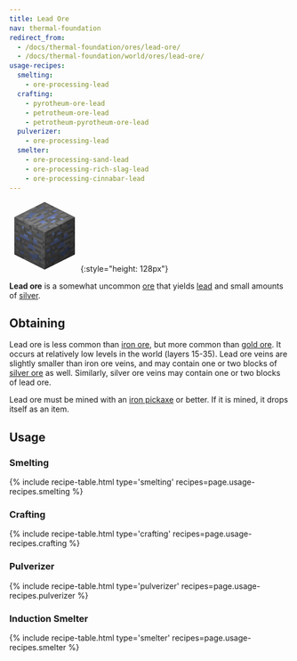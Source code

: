```yaml
---
title: Lead Ore
nav: thermal-foundation
redirect_from:
  - /docs/thermal-foundation/ores/lead-ore/
  - /docs/thermal-foundation/world/ores/lead-ore/
usage-recipes:
  smelting:
    - ore-processing-lead
  crafting:
    - pyrotheum-ore-lead
    - petrotheum-ore-lead
    - petrotheum-pyrotheum-ore-lead
  pulverizer:
    - ore-processing-lead
  smelter:
    - ore-processing-sand-lead
    - ore-processing-rich-slag-lead
    - ore-processing-cinnabar-lead
---
```


![Lead ore](/assets/images/thermal-foundation/ore-lead.png){:style="height: 128px"}


**Lead ore** is a somewhat uncommon [ore](https://minecraft.gamepedia.com/Ore)
that yields [lead](/docs/lead-ingot/) and small amounts of
[silver](/docs/silver-ingot/).


Obtaining
---------

Lead ore is less common than [iron
ore](https://minecraft.gamepedia.com/Iron_Ore), but more common than [gold
ore](https://minecraft.gamepedia.com/Gold_Ore). It occurs at relatively low
levels in the world (layers 15-35). Lead ore veins are slightly smaller than
iron ore veins, and may contain one or two blocks of [silver
ore](/docs/silver-ore/) as well. Similarly, silver ore veins may contain one or
two blocks of lead ore.

Lead ore must be mined with an [iron
pickaxe](https://minecraft.gamepedia.com/Pickaxe) or better. If it is mined, it
drops itself as an item.


Usage
-----

### Smelting
{% include recipe-table.html type='smelting' recipes=page.usage-recipes.smelting %}

### Crafting
{% include recipe-table.html type='crafting' recipes=page.usage-recipes.crafting %}

### Pulverizer
{% include recipe-table.html type='pulverizer' recipes=page.usage-recipes.pulverizer %}

### Induction Smelter
{% include recipe-table.html type='smelter' recipes=page.usage-recipes.smelter %}

